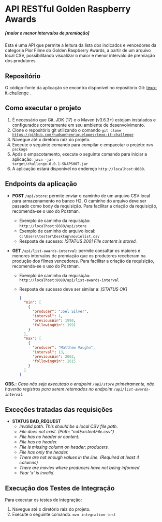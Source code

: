 # API RESTful Golden Raspberry Awards <h5>[*maior e menor intervalos de premiação*]</h5>

Esta é uma API que permite a leitura da lista dos indicados e vencedores da categoria Pior Filme do Golden Raspberry Awards, a partir de um arquivo local CSV, possibilitando visualizar o maior e menor intervalo de premiação dos produtores.

## Repositório

O código-fonte da aplicação se encontra disponível no repositório Git: [texo-it-challenge](https://github.com/hudsonhenriquelopes/texo-it-challenge) .

## Como executar o projeto

1. É necessário que Git, JDK (17) e o Maven (v3.6.3+) estejam instalados e configurados corretamente em seu ambiente de desenvolvimento.
2. Clone o repositório git utilizando o comando <code>git clone https://github.com/hudsonhenriquelopes/texo-it-challenge </code>
3. Navegue até o diretório raiz do projeto.
4. Execute o seguinte comando para compilar e empacotar o projeto: <code>mvn package</code>
5. Após o empacotamento, execute o seguinte comando para iniciar a aplicação: <code>java -jar target/challenge-0.0.1-SNAPSHOT.jar</code>
6. A aplicação estará disponível no endereço `http://localhost:8080`.

## Endpoints da aplicação

* <b>POST</b> `/api/store`: permite enviar o caminho de um arquivo CSV local para armazenamento no banco H2. O caminho do arquivo deve ser passado como body da requisição. Para facilitar a criação da requisição, recomenda-se o uso do Postman.
  * Exemplo de caminho da requisição: `http://localhost:8080/api/store`
  * Exemplo de caminho do arquivo local: `C:\Users\tester\Desktop\movielist.csv`
  * Resposta de sucesso: _[STATUS 200] File content is stored._


* <b>GET</b> `/api/list-awards-interval`: permite consultar os maiores e menores intervalos de premiação que os produtores receberam na produção dos filmes vencedores. Para facilitar a criação da requisição, recomenda-se o uso do Postman.
    * Exemplo de caminho da requisição: `http://localhost:8080/api/list-awards-interval`
    * Resposta de sucesso deve ser similar a: _[STATUS OK]_
        
        ```json
        {
          "min": [
            {
              "producer": "Joel Silver",
              "interval": 1,
              "previousWin": 1990,
              "followingWin": 1991
            }
          ],
          "max": [
            {
              "producer": "Matthew Vaughn",
              "interval": 13,
              "previousWin": 2002,
              "followingWin": 2015
            }
          ]
        }
        ```

<b>OBS.:</b> _Caso não seja executado o endpoint `/api/store` primeiramente, não haverão registros para serem retornados no endpoint `/api/list-awards-interval`._ 

## Exceções tratadas das requisições

* <b>STATUS BAD_REQUEST</b>
    * _Invalid path. This should be a local CSV file path._
    * _File does not exist. (Path: "notExistentFile.csv")_
    * _File has no header or content._
    * _File has no header._
    * _File is missing column on header: producers._
    * _File has only the header._
    * _There are not enough values in the line. (Required at least 4 columns)_
    * _There are movies where producers have not being informed._
    * _Year 'x' is invalid._

## Execução dos Testes de Integração

Para executar os testes de integração:

1. Navegue até o diretório raiz do projeto.
2. Execute o seguinte comando: <code>mvn integration-test</code>